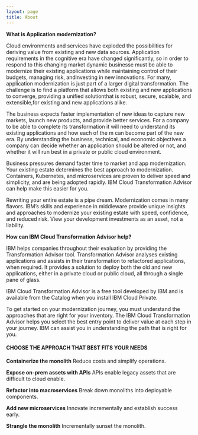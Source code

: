 ```yaml
---
layout: page
title: About
---
```


**What is Application modernization?**

Cloud  environments  and services  have  exploded  the  possibilities  for deriving  value  from  existing  and  new  data  sources.  Application requirements in the cognitive era have changed significantly, so in order to respond  to  this changing  market  dynamic businesse must  be  able  to modernize  their  existing  applications  while  maintaining  control  of  their budgets, managing risk, andinvesting in new innovations. For many, application  modernization is just part of a larger digital transformation. The challenge is to find a platform that allows both existing and  new  applications to  converge, providing a unified solutionthat  is robust, secure, scalable, and extensible,for existing and new applications alike. 

The business expects faster implementation of new ideas to capture new markets, launch new products, and provide better services. For a company to be able to complete its transformation it will need to understand its existing applications and how each of the m can become part of the new era. By understanding the business, technical, and economic objectives a company can decide whether an application should be altered or not, and whether it will run best in a private or public cloud environment.

Business pressures demand faster time to market and app modernization. Your existing estate determines the best approach to modernization. Containers, Kubernetes, and microservices are proven to deliver speed and simplicity, and are being adopted rapidly. IBM Cloud Transformation Advisor can help make this easier for you.

Rewriting your entire estate is a pipe dream. Modernization comes in many flavors. IBM’s skills and experience in middleware provide unique insights and approaches to modernize your existing estate with speed, confidence, and reduced risk. View your development investments as an asset, not a liability.

**How can IBM Cloud Transformation Advisor help?**

IBM helps companies throughout their evaluation by providing the Transformation Advisor tool. Transformation Advisor analyses existing applications and assists in their transformation to refactored applications, when required. It provides a solution to  deploy both the old and new applications, either in a private cloud or public cloud, all through a single pane of glass.   

IBM Cloud Transformation Advisor is a free tool developed by IBM and is available from the Catalog when you install IBM Cloud Private.

To get started on your modernization journey, you must understand the approaches that are right for your inventory. The IBM Cloud Transformation Advisor helps you select the best entry point to deliver value at each step in your journey. IBM can assist you in understanding the path that is right for you.

#### CHOOSE THE APPROACH THAT BEST FITS YOUR NEEDS

**Containerize the monolith** Reduce costs and simplify operations.

**Expose on-prem assets with APIs** APIs enable legacy assets that are difficult to cloud enable.

**Refactor into macroservices** Break down monoliths into deployable components.

**Add new microservices** Innovate incrementally and establish success early.

**Strangle the monolith** Incrementally sunset the monolith. 



